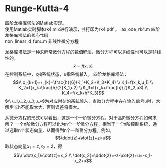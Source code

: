# Runge-Kutta-4
四阶龙格库塔法的Matlab实现。  
使用Matlab实时脚本rk4.mlx进行演示，并打印为rk4.pdf  。
lab_ode_rk4.m 四阶龙格库塔法的核心代码  
non_linear_d_func.m  非线性微分方程

龙格库塔法是一种求解常微分方程的数值解法，微分方程可以是线性也可以是非线性的。
$$\dot{x}=f(x,u)$$
在控制系统中，x指系统状态，u指系统输入。
四阶龙格库塔法：
$$\\ x_{k+1}=x_{k}+\frac{h}{6}(K_1+K_2+K_3+K_4)
\\ K_1=f(x_k,u_1)
\\ K_2=f(x_k+\frac{h}{2}K_1,u2)
\\ K_3=f(x_k+\frac{h}{2}K_2,u3)
\\ K_4=f(x_k+h*K_3)$$
$\\ u_1,u_2,u_3,u_4$为对应时刻的系统输入，当微分方程中存在输入信号u时，求解步长h不能取太大，否则误差将很大。

从微分方程的形式可以看出，这是一个一阶微分方程，对于高阶微分方程如何求解？
一个n阶微分方程可以化为n个一阶微分方程，相当于一个n阶控制系统，通过选取n个状态向量，从而得到n个一阶微分方程。例如，
$$\ddot{z}+\dot{z}+z=u$$
取状态向量$x_1=z,x_2=\dot{z}$，得
$$\\ \dot{x_1}=\dot{z}=x_2
\\ \dot{x_2}=\ddot{z}=-z-\dot{z}+u=-x_1-x_2+u$$
        